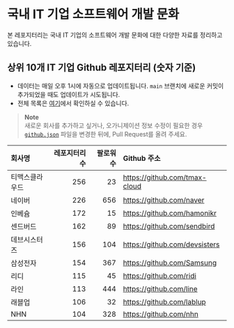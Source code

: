 # 국내 IT 기업 소프트웨어 개발 문화
본 레포지터리는 국내 IT 기업의 소프트웨어 개발 문화에 대한 다양한 자료를 정리하고 있습니다.

## 상위 10개 IT 기업 Github 레포지터리 (숫자 기준)

- 데이터는 매일 오후 1시에 자동으로 업데이트됩니다. `main` 브랜치에 새로운 커밋이 추가되었을 때도 업데이트가 시도됩니다.
- 전체 목록은 [여기](./github.md)에서 확인하실 수 있습니다.

> **Note**<br />
> 새로운 회사를 추가하고 싶거나, 오가니제이션 정보 수정이 필요한 경우 [`github.json`](./github.json) 파일을 변경한 뒤에, Pull Request를 올려 주세요.

<!-- MARKDOWN_TABLE(GITHUB): START -->

| **회사명** | **레포지터리 수** | **팔로워 수** | **Github 주소** |
|:---|---:|---:|:---|
| 티맥스클라우드 | 256 | 23 | https://github.com/tmax-cloud |
| 네이버 | 226 | 656 | https://github.com/naver |
| 인베슘 | 172 | 15 | https://github.com/hamonikr |
| 센드버드 | 162 | 89 | https://github.com/sendbird |
| 데브시스터즈 | 156 | 104 | https://github.com/devsisters |
| 삼성전자 | 154 | 367 | https://github.com/Samsung |
| 리디 | 115 | 45 | https://github.com/ridi |
| 라인 | 113 | 444 | https://github.com/line |
| 래블업 | 106 | 32 | https://github.com/lablup |
| NHN | 104 | 328 | https://github.com/nhn |

<!-- MARKDOWN_TABLE(GITHUB): END -->
